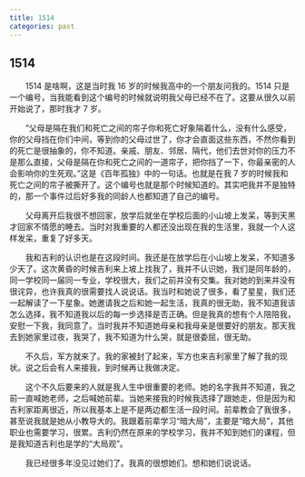 ```yaml
---
title: 1514
categories: past
---
```


## 1514

&ensp;&ensp;&ensp;&ensp;1514 是啥啊，这是当时我 16 岁的时候我高中的一个朋友问我的。1514 只是一个编号，当我能看到这个编号的时候就说明我父母已经不在了。这要从很久以前开始说了，那时我才 7 岁。

&ensp;&ensp;&ensp;&ensp;“父母是隔在我们和死亡之间的帘子你和死亡好象隔着什么，没有什么感受，你的父母挡在你们中间，等到你的父母过世了，你才会直面这些东西，不然你看到的死亡是很抽象的，你不知道。亲戚、朋友、邻居、隔代，他们去世对你的压力不是那么直接，父母是隔在你和死亡之间的一道帘子，把你挡了一下，你最亲密的人会影响你的生死观。”这是《百年孤独》中的一句话。也就是在我 7 岁的时候我和死亡之间的帘子被撕开了。这个编号也就是那个时候知道的。其实吧我并不是独特的，那一个事件过后好多我的同龄人也都知道了自己的编号。

&ensp;&ensp;&ensp;&ensp;父母离开后我很不想回家，放学后就坐在学校后面的小山坡上发呆，等到天黑才回家不情愿的睡去。当时对我重要的人都还没出现在我的生活里，我就一个人这样发呆，重复了好多天。

&ensp;&ensp;&ensp;&ensp;我和吉利的认识也是在这段时间。我还是在放学后在小山坡上发呆，不知道多少天了。这次黄昏的时候吉利来上坡上找我了，我并不认识她，我们是同年龄的，同一学校同一届同一专业，学校很大，我们之前并没有交集。我对她的到来并没有很诧异，也许我真的很需要找人说说话。我当时和她说了很多，看了星星，我们还一起解读了一下星象。她邀请我之后和她一起生活，我真的很无助，我不知道我该怎么选择，我不知道我以后的每一步选择是否正确。但是我真的想有个人陪陪我，安慰一下我，我同意了。当时我并不知道她母亲和我母亲是很要好的朋友。那天我去到她家里过夜，我哭了，我不知道为什么哭，就是很委屈，很无助。

&ensp;&ensp;&ensp;&ensp;不久后，军方就来了。我的家被封了起来，军方也来吉利家里了解了我的现状。说之后会有人来接我，到时候再让我做决定。

&ensp;&ensp;&ensp;&ensp;这个不久后要来的人就是我人生中很重要的老师。她的名字我并不知道，我之前一直喊她老师，之后喊她前辈。当她来接我的时候我选择了跟她走，但是因为和吉利家距离很近，所以我基本上是不是两边都生活一段时间。前辈教会了我很多，甚至说我就是她从小教导大的。我跟着前辈学习“暗大局”，主要是“暗大局”，其他职业也需要学习，很累。吉利仍然在原来的学校学习，我并不知到她们的课程，但是我知道吉利也是学的“大局观”。

&ensp;&ensp;&ensp;&ensp;我已经很多年没见过她们了。我真的很想她们。想和她们说说话。
